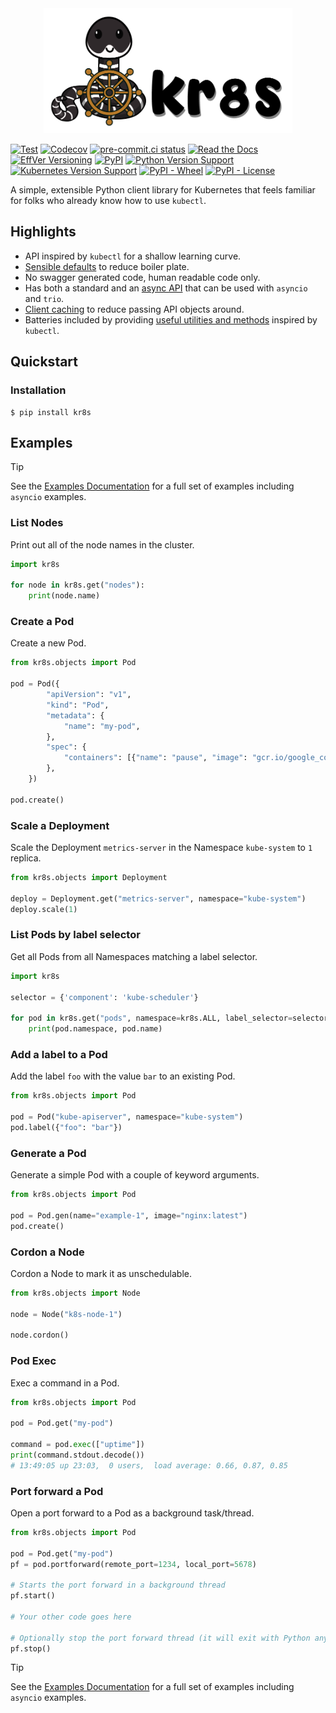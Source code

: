 <div style="text-align: center; width: 100%;"><img src="https://github.com/kr8s-org/kr8s/raw/v0.17.2/branding/logo-wide.png" style="max-height: 200px;" /></div>

[![Test](https://github.com/kr8s-org/kr8s/actions/workflows/test-kr8s.yaml/badge.svg)](https://github.com/kr8s-org/kr8s/actions/workflows/test.yaml)
[![Codecov](https://img.shields.io/codecov/c/gh/kr8s-org/kr8s?logo=codecov&logoColor=ffffff)](https://app.codecov.io/gh/kr8s-org/kr8s)
[![pre-commit.ci status](https://results.pre-commit.ci/badge/github/kr8s-org/kr8s/main.svg)](https://results.pre-commit.ci/latest/github/kr8s-org/kr8s/main)
[![Read the Docs](https://img.shields.io/readthedocs/kr8s?logo=readthedocs&logoColor=white)](https://docs.kr8s.org/en/stable/)
[![EffVer Versioning](https://img.shields.io/badge/version_scheme-EffVer-0097a7)](https://jacobtomlinson.dev/effver)
[![PyPI](https://img.shields.io/pypi/v/kr8s)](https://pypi.org/project/kr8s/)
[![Python Version Support](https://img.shields.io/badge/Python%20support-3.8%7C3.9%7C3.10%7C3.11%7C3.12-blue)](https://pypi.org/project/kr8s/)
[![Kubernetes Version Support](https://img.shields.io/badge/Kubernetes%20support-1.29%7C1.30%7C1.31-blue)](https://docs.kr8s.org/en/stable/installation.html#supported-kubernetes-versions)
[![PyPI - Wheel](https://img.shields.io/pypi/wheel/kr8s)](https://pypi.org/project/kr8s/)
[![PyPI - License](https://img.shields.io/pypi/l/kr8s)](https://pypi.org/project/kr8s/)

A simple, extensible Python client library for Kubernetes that feels familiar for folks who already know how to use `kubectl`.

## Highlights

- API inspired by `kubectl` for a shallow learning curve.
- [Sensible defaults](https://docs.kr8s.org/en/stable/authentication.html) to reduce boiler plate.
- No swagger generated code, human readable code only.
- Has both a standard and an [async API](https://docs.kr8s.org/en/stable/asyncio.html) that can be used with `asyncio` and `trio`.
- [Client caching](https://docs.kr8s.org/en/stable/client.html#client-caching) to reduce passing API objects around.
- Batteries included by providing [useful utilities and methods](https://docs.kr8s.org/en/stable/examples/pod_operations.html) inspired by `kubectl`.

## Quickstart

### Installation

```console
$ pip install kr8s
```

## Examples

> [!TIP]
> See the [Examples Documentation](https://docs.kr8s.org/en/stable/examples/) for a full set of examples including `asyncio` examples.

### List Nodes

Print out all of the node names in the cluster.

```python
import kr8s

for node in kr8s.get("nodes"):
    print(node.name)
```

### Create a Pod

Create a new Pod.

```python
from kr8s.objects import Pod

pod = Pod({
        "apiVersion": "v1",
        "kind": "Pod",
        "metadata": {
            "name": "my-pod",
        },
        "spec": {
            "containers": [{"name": "pause", "image": "gcr.io/google_containers/pause",}]
        },
    })

pod.create()
```

### Scale a Deployment

Scale the Deployment `metrics-server` in the Namespace `kube-system` to `1` replica.

```python
from kr8s.objects import Deployment

deploy = Deployment.get("metrics-server", namespace="kube-system")
deploy.scale(1)
```

### List Pods by label selector

Get all Pods from all Namespaces matching a label selector.

```python
import kr8s

selector = {'component': 'kube-scheduler'}

for pod in kr8s.get("pods", namespace=kr8s.ALL, label_selector=selector):
    print(pod.namespace, pod.name)
```

### Add a label to a Pod

Add the label `foo` with the value `bar` to an existing Pod.

```python
from kr8s.objects import Pod

pod = Pod("kube-apiserver", namespace="kube-system")
pod.label({"foo": "bar"})
```

### Generate a Pod

Generate a simple Pod with a couple of keyword arguments.

```python
from kr8s.objects import Pod

pod = Pod.gen(name="example-1", image="nginx:latest")
pod.create()
```

### Cordon a Node

Cordon a Node to mark it as unschedulable.

```python
from kr8s.objects import Node

node = Node("k8s-node-1")

node.cordon()
```

### Pod Exec

Exec a command in a Pod.

```python
from kr8s.objects import Pod

pod = Pod.get("my-pod")

command = pod.exec(["uptime"])
print(command.stdout.decode())
# 13:49:05 up 23:03,  0 users,  load average: 0.66, 0.87, 0.85
```

### Port forward a Pod

Open a port forward to a Pod as a background task/thread.

```python
from kr8s.objects import Pod

pod = Pod.get("my-pod")
pf = pod.portforward(remote_port=1234, local_port=5678)

# Starts the port forward in a background thread
pf.start()

# Your other code goes here

# Optionally stop the port forward thread (it will exit with Python anyway)
pf.stop()
```

> [!TIP]
> See the [Examples Documentation](https://docs.kr8s.org/en/stable/examples/) for a full set of examples including `asyncio` examples.
